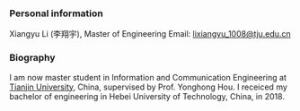### Personal information
Xiangyu Li (李翔宇), Master of Engineering
Email: lixiangyu_1008@tju.edu.cn

### Biography
I am now master student in Information and Communication Engineering at [Tianjin University](http://seea.tju.edu.cn/), China, supervised by Prof. Yonghong Hou. I receiced my bachelor of engineering in Hebei University of Technology, China, in 2018.  
